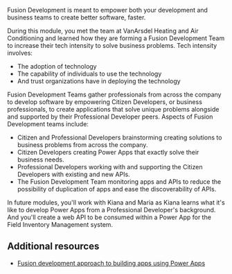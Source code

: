 Fusion Development is meant to empower both your development and business teams to create better software, faster.

During this module, you met the team at VanArsdel Heating and Air Conditioning and learned how they are forming a Fusion Development Team to increase their tech intensity to solve business problems. Tech intensity involves:

- The adoption of technology
- The capability of individuals to use the technology
- And trust organizations have in deploying the technology

Fusion Development Teams gather professionals from across the company to develop software by empowering Citizen Developers, or business professionals, to create applications that solve unique problems alongside and supported by their Professional Developer peers. Aspects of Fusion Development teams include:

- Citizen and Professional Developers brainstorming creating solutions to business problems from across the company.
- Citizen Developers creating Power Apps that exactly solve their business needs.
- Professional Developers working with and supporting the Citizen Developers with existing and new APIs.
- The Fusion Development Team monitoring apps and APIs to reduce the possibility of duplication of apps and ease the discoverability of APIs.

In future modules, you'll work with Kiana and Maria as Kiana learns what it's like to develop Power Apps from a Professional Developer's background. And you'll create a web API to be consumed within a Power App for the Field Inventory Management system.

## Additional resources

- [Fusion development approach to building apps using Power Apps](https://aka.ms/fusiondevbook)
